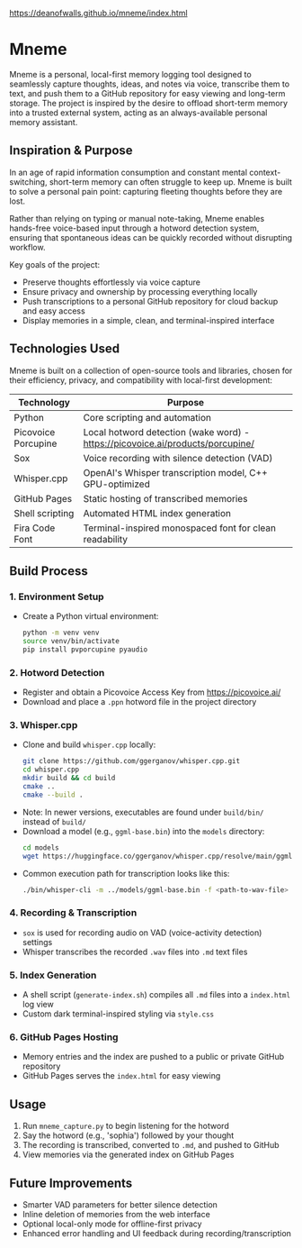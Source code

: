 https://deanofwalls.github.io/mneme/index.html

# Mneme

Mneme is a personal, local-first memory logging tool designed to seamlessly capture thoughts, ideas, and notes via voice, transcribe them to text, and push them to a GitHub repository for easy viewing and long-term storage. The project is inspired by the desire to offload short-term memory into a trusted external system, acting as an always-available personal memory assistant.

## Inspiration & Purpose

In an age of rapid information consumption and constant mental context-switching, short-term memory can often struggle to keep up. Mneme is built to solve a personal pain point: capturing fleeting thoughts before they are lost. 

Rather than relying on typing or manual note-taking, Mneme enables hands-free voice-based input through a hotword detection system, ensuring that spontaneous ideas can be quickly recorded without disrupting workflow.

Key goals of the project:
- Preserve thoughts effortlessly via voice capture
- Ensure privacy and ownership by processing everything locally
- Push transcriptions to a personal GitHub repository for cloud backup and easy access
- Display memories in a simple, clean, and terminal-inspired interface

## Technologies Used

Mneme is built on a collection of open-source tools and libraries, chosen for their efficiency, privacy, and compatibility with local-first development:

| Technology          | Purpose                                                   |
|---------------------|-----------------------------------------------------------|
| Python              | Core scripting and automation                             |
| Picovoice Porcupine | Local hotword detection (wake word) - https://picovoice.ai/products/porcupine/ |
| Sox                 | Voice recording with silence detection (VAD)              |
| Whisper.cpp         | OpenAI's Whisper transcription model, C++ GPU-optimized  |
| GitHub Pages        | Static hosting of transcribed memories                    |
| Shell scripting     | Automated HTML index generation                           |
| Fira Code Font      | Terminal-inspired monospaced font for clean readability   |

## Build Process

### 1. Environment Setup
- Create a Python virtual environment:
  ```bash
  python -m venv venv
  source venv/bin/activate
  pip install pvporcupine pyaudio
  ```

### 2. Hotword Detection
- Register and obtain a Picovoice Access Key from https://picovoice.ai/
- Download and place a `.ppn` hotword file in the project directory

### 3. Whisper.cpp
- Clone and build `whisper.cpp` locally:
  ```bash
  git clone https://github.com/ggerganov/whisper.cpp.git
  cd whisper.cpp
  mkdir build && cd build
  cmake ..
  cmake --build .
  ```
- Note: In newer versions, executables are found under `build/bin/` instead of `build/`
- Download a model (e.g., `ggml-base.bin`) into the `models` directory:
  ```bash
  cd models
  wget https://huggingface.co/ggerganov/whisper.cpp/resolve/main/ggml-base.bin
  ```
- Common execution path for transcription looks like this:
  ```bash
  ./bin/whisper-cli -m ../models/ggml-base.bin -f <path-to-wav-file> --output-txt
  ```

### 4. Recording & Transcription
- `sox` is used for recording audio on VAD (voice-activity detection) settings
- Whisper transcribes the recorded `.wav` files into `.md` text files

### 5. Index Generation
- A shell script (`generate-index.sh`) compiles all `.md` files into a `index.html` log view
- Custom dark terminal-inspired styling via `style.css`

### 6. GitHub Pages Hosting
- Memory entries and the index are pushed to a public or private GitHub repository
- GitHub Pages serves the `index.html` for easy viewing

## Usage
1. Run `mneme_capture.py` to begin listening for the hotword
2. Say the hotword (e.g., 'sophia') followed by your thought
3. The recording is transcribed, converted to `.md`, and pushed to GitHub
4. View memories via the generated index on GitHub Pages

## Future Improvements
- Smarter VAD parameters for better silence detection
- Inline deletion of memories from the web interface
- Optional local-only mode for offline-first privacy
- Enhanced error handling and UI feedback during recording/transcription

